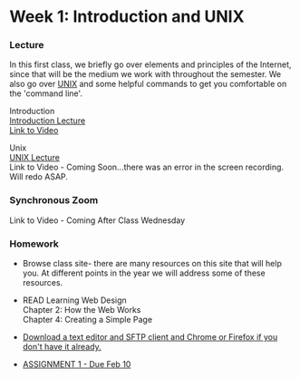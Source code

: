 # Week 1: Introduction and UNIX

### Lecture

In this first class, we briefly go over elements and principles of the Internet, since that will be the medium we work with throughout the semester. We also go over [UNIX](/unix) and some helpful commands to get you comfortable on the 'command line'.

Introduction\
[Introduction Lecture](week-1/intro.pdf)\
[Link to Video](https://nyu.zoom.us/rec/play/B__S-MLcyUF2RHP7ZmvbNWN0B3O8jXME-q9okoXnGe1HztH9sdOaZr1yjein5RcCwE5--jeqWakvIU9T.MwYgzI7-WxAC_HNM)

Unix\
[UNIX Lecture](week-1/unix.pdf)\
Link to Video - Coming Soon...there was an error in the screen recording. Will redo ASAP.

### Synchronous Zoom
Link to Video - Coming After Class Wednesday

### Homework
- Browse class site- there are many resources on this site that will help you. At different points in the year we will address some of these resources.

- READ Learning Web Design\
    Chapter 2: How the Web Works\
    Chapter 4: Creating a Simple Page

- [Download a text editor and SFTP client and Chrome or Firefox if you don't have it already.](/links)

- [ASSIGNMENT 1 - Due Feb 10](/assignments)
